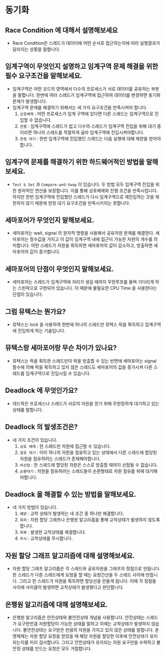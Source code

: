 # 동기화 

## Race Condition 에 대해서 설명해보세요

- Race Condition은 스레드가 데이터에 어떤 순서로 접근하는지에 따라 실행결과가 달라지는 상황을 말합니다.

## 임계구역이 무엇인지 설명하고 임계구역 문제 해결을 위한 필수 요구조건을 말해보세요.

- 임계구역은 어떤 코드의 영역에서 다수의 프로세스가 서로 데이터를 공유하는 부분을 말합니다. 한번에 여러 스레드가 임계구역에 접근하여 데이터를 변경하면 동기화 문제가 발생합니다.
- 임계구역 문제를 해결하기 위해서는 세 가지 요구조건을 만족시켜야 합니다.
  1. `상호배제` : 어떤 프로세스가 임계 구역에 있다면 다른 스레드는 임계구역으로 진입할 수 없습니다.
  2. `진행` : 임계구역에 스레드가 없고 다수의 스레드가 임계구역 진입을 위해 대기 중이라면 하나의 스레드를 적절하게 골라 임계구역에 진입시켜야합니다.
  3. `한정 대기` : 한번 임계구역에 진입했던 스레드는 다음 실행에 대해 제한을 받아야합니다. 

## 임계구역 문제를 해결하기 위한 하드웨어적인 방법을 말해보세요.

- `Test & Set` 과 `Compare-and-Swap` 이 있습니다. 두 방법 모두 임계구역 진입을 위한 원자적인 연산을 보장합니다. 이를 통해 상호배제와 진행 조건을 만족시킵니다. 하지만 한번 임계구역에 진입했던 스레드가 다시 임계구역으로 재진입하는 것을 제한하지 않기 때문에 한정 대기 요구조건을 만족시키지는 못합니다. 

## 세마포어가 무엇인지 말해보세요.

- 세마포어는 wait, signal 의 원자적 명령을 사용해서 공유자원 문제를 해결한다. 세마포어는 정수값을 가지고 이 값이 임계구역 내에 접근이 가능한 자원의 개수를 의미합니다. 어떤 스레드가 자원을 획득하면 세마포어의 값이 감소하고, 방출하면 세마포어의 값이 증가합니다.

## 세마포어의 단점이 무엇인지 말해보세요.

- 세마포어는 스레드가 임계구역에 자리가 생길 때까지 무한루프를 돌며 기다리게 하는 스핀락으로 구현되어 있습니다. 이 때문에 불필요한 CPU Time 을 사용한다는 단점이 있습니다.

## 그럼 뮤텍스는 뭔가요?

- 뮤텍스는 lock 을 사용하여 한번에 하나의 스레드만 뮤텍스 락을 획득하고 임계구역에 진입하게 하는 기술입니다.

## 뮤텍스랑 세마포어랑 무슨 차이가 있나요?

- 뮤텍스는 락을 획득한 스레드만이 락을 방출할 수 있는 반면에 세마포어는 signal 함수에 의해 락을 획득하고 있지 않은 스레드도 세마포어의 값을 증가시켜 다른 스레드를 임계구역으로 진입시킬 수 있습니다.

## Deadlock 에 무엇인가요?

- 데드락은 프로세스나 스레드가 서로의 자원을 얻기 위해 무한정하게 대기하고 있는 상태를 말합니다.

## Deadlock 의 발생조건은?

- 네 가지 조건이 있습니다. 
  1. `상호 배제` : 한 스레드만 자원에 접근할 수 있습니다.
  2. `점유 대기` : 이미 하나의 자원을 점유하고 있는 상태에서 다른 스레드에 할당된 자원을 점유하려는 스레드가 존재해야합니다.
  3. `비선점` : 한 스레드에 할당된 자원은 스스로 방출할 때까지 선점될 수 없습니다.
  4. `순환대기` : 자원을 점유하려는 스레드들이 순환형태로 자원 점유를 위헤 대기해야합니다.

## Deadlock 을 해결할 수 있는 방법을 말해보세요.

- 네 가지 방법이 있습니다.
  1. `예방` : 교착 상태가 발생하는 네 조건 중 하나만 해결합니다.
  2. `회피` : 자원 할당 그래프나 은행원 알고리즘을 통해 교착상태가 발생하지 않도록 합니다.
  3. `회복` : 발생한 교착상태를 해결합니다.
  4. `무시` : 교착상태를 무시합니다.

## 자원 할당 그래프 알고리즘에 대해 설명해보세요.

- 자원 할당 그래프 알고리즘은 각 스레드와 공유자원을 그래프의 정점으로 만듭니다. 한 스레드가 다른 스레드에게 요청을 할 때는 요청간선을 두 스레드 사이에 만듭니다. 그리고 한 스레드가 자원을 획득하면 할당선을 만들게 됩니다. 이때 각 정점들 사이에 사이클이 발생하면 교착상태가 발생했다고 판단합니다.

## 은행원 알고리즘에 대해 설명해보세요.

- 은행원 알고리즘은 안전상태와 불안전상태 개념을 사용합니다. 안전상태는 스레드가 요구한만큼 자원할당이 가능한 상태를 말하고 이때는 교착상태가 발생하지 않습니다. 불안전상태는 요구받은 만큼의 자원을 가지고 있지 않은 상태를 말합니다. 운영체제는 자원 할당 요청을 받았을 때 해당 자원을 할당한 이후에 안전상태가 유지되는지를 미리 검사합니다. 그리고 안전상태가 유지되는 자원 요구만을 수락하고 불안정 상태를 만드는 요청은 모두 거절합니다.
